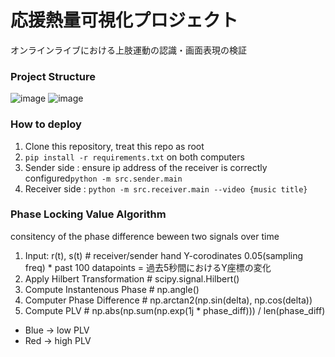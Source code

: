 # 応援熱量可視化プロジェクト
オンラインライブにおける上肢運動の認識・画面表現の検証

### Project Structure
![image](https://github.com/user-attachments/assets/d4ead70e-7507-45ff-bbac-541feb80e875)
![image](https://github.com/user-attachments/assets/7c4b1d26-16ef-4975-8297-f4886ac70c30)


### How to deploy
1. Clone this repository, treat this repo as root
2. `pip install -r requirements.txt` on both computers
3. Sender side : ensure ip address of the receiver is correctly configured`python -m src.sender.main`
4. Receiver side : `python -m src.receiver.main --video {music title}`

### Phase Locking Value Algorithm
consitency of the phase difference beween two signals over time
1. Input: r(t), s(t) # receiver/sender hand Y-corodinates 0.05(sampling freq) * past 100 datapoints = 過去5秒間におけるY座標の変化
2. Apply Hilbert Transformation # scipy.signal.Hilbert()
3. Compute Instantenous Phase # np.angle()
4. Computer Phase Difference # np.arctan2(np.sin(delta), np.cos(delta))
5. Compute PLV # np.abs(np.sum(np.exp(1j * phase_diff))) / len(phase_diff)

- Blue -> low PLV
- Red -> high PLV
